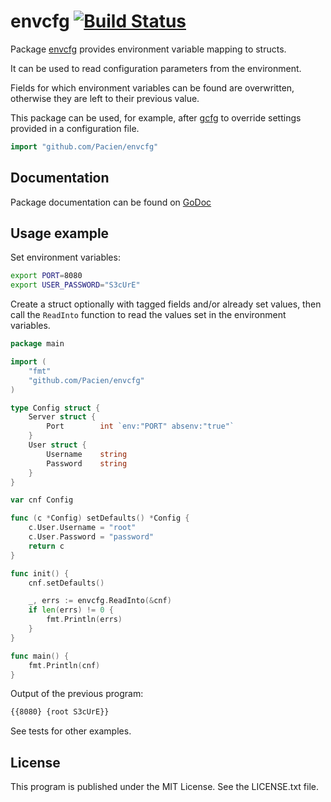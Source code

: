 envcfg [![Build Status](https://travis-ci.org/Pacien/envcfg.svg)](//travis-ci.org/Pacien/envcfg)
======

Package [envcfg](//github.com/Pacien/envcfg) provides environment variable mapping to structs.

It can be used to read configuration parameters from the environment.

Fields for which environment variables can be found are overwritten, otherwise they are left to their previous value.

This package can be used, for example, after [gcfg](//code.google.com/p/gcfg/) to override settings provided in a
configuration file.


```Go
import "github.com/Pacien/envcfg"
```


Documentation
-------------

Package documentation can be found on [GoDoc](//godoc.org/github.com/Pacien/envcfg)


Usage example
-------------

Set environment variables:

```Bash
export PORT=8080
export USER_PASSWORD="S3cUrE"
```


Create a struct optionally with tagged fields and/or already set values, then call the `ReadInto` function to read
the values set in the environment variables.

```Go
package main

import (
	"fmt"
	"github.com/Pacien/envcfg"
)

type Config struct {
	Server struct {
		Port        int `env:"PORT" absenv:"true"`
	}
	User struct {
		Username    string
		Password    string
	}
}

var cnf Config

func (c *Config) setDefaults() *Config {
	c.User.Username = "root"
	c.User.Password = "password"
	return c
}

func init() {
	cnf.setDefaults()

	_, errs := envcfg.ReadInto(&cnf)
	if len(errs) != 0 {
		fmt.Println(errs)
	}
}

func main() {
	fmt.Println(cnf)
}
```


Output of the previous program:

```Bash
{{8080} {root S3cUrE}}
```


See tests for other examples.


License
-------

This program is published under the MIT License.
See the LICENSE.txt file.
